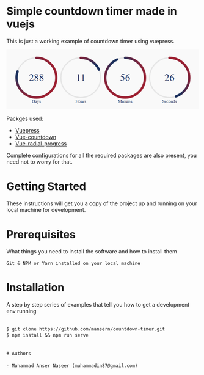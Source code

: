 # Simple countdown timer made in vuejs

This is just a working example of countdown timer using vuepress.

![Screenshot](preview.gif)

Packges used:

- [Vuepress](https://vuepress.vuejs.org/)
- [Vue-countdown](https://github.com/fengyuanchen/vue-countdown)
- [Vue-radial-progress](https://github.com/wyzantinc/vue-radial-progress)

Complete configurations for all the required packages are also present, you need not to worry for that.

# Getting Started

These instructions will get you a copy of the project up and running on your local machine for development.

# Prerequisites

What things you need to install the software and how to install them

```
Git & NPM or Yarn installed on your local machine
```

# Installation

A step by step series of examples that tell you how to get a development env running

```

$ git clone https://github.com/mansern/countdown-timer.git
$ npm install && npm run serve


# Authors

- Muhammad Anser Naseer (muhammadin87@gmail.com)
```
